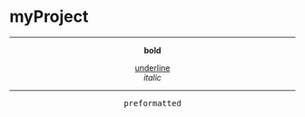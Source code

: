 # myProject
<hr>
<p align='center'><b>bold</b></p>
<center><u>underline</u><br>
<center><i>italic</i><br>
<hr>
<pre>
preformatted
</pre>
